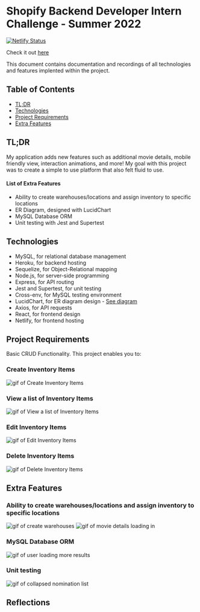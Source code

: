 # Shopify Backend Developer Intern Challenge - Summer 2022

[![Netlify Status](https://api.netlify.com/api/v1/badges/f5c0408c-13de-4b4a-a477-47ecff6755a1/deploy-status)](https://app.netlify.com/sites/shopify2021/deploys)

Check it out [here](https://shopify2021.netlify.app/)

This document contains documentation and recordings of all technologies and features implented within the project.

## Table of Contents

- [TL;DR](https://github.com/tylerami/shopify-2022#tldr)
- [Technologies](https://github.com/tylerami/shopify-2022#tools)
- [Project Requirements](https://github.com/tylerami/shopify-2022#specified-features)
- [Extra Features](https://github.com/tylerami/shopify-2022#extra-features)

## TL;DR

My application adds new features such as additional movie details, mobile friendly view, interaction animations, and more! My goal with this project was to create a simple to use platform that also felt fluid to use.

#### List of Extra Features

- Ability to create warehouses/locations and assign inventory to specific locations
- ER Diagram, designed with LucidChart
- MySQL Database ORM
- Unit testing with Jest and Supertest

## Technologies

- MySQL, for relational database management
- Heroku, for backend hosting
- Sequelize, for Object-Relational mapping
- Node.js, for server-side programming
- Express, for API routing
- Jest and Supertest, for unit testing
- Cross-env, for MySQL testing environment
- LucidChart, for ER diagram design - [See diagram](https://github.com/tylerami/shopify-2022/)
- Axios, for API requests
- React, for frontend design
- Netlify, for frontend hosting

## Project Requirements

Basic CRUD Functionality. This project enables you to:

### Create Inventory Items

![gif of Create Inventory Items](https://github.com/tylerami/shopify-2022/)

### View a list of Inventory Items

![gif of View a list of Inventory Items](https://github.com/tylerami/shopify-2022/)

### Edit Inventory Items

![gif of Edit Inventory Items](https://github.com/tylerami/shopify-2022/)

### Delete Inventory Items

![gif of Delete Inventory Items](https://github.com/tylerami/shopify-2022/)

## Extra Features

### Ability to create warehouses/locations and assign inventory to specific locations

![gif of create warehouses](https://github.com/tylerami/shopify-2022/)
![gif of movie details loading in](https://github.com/tylerami/shopify-2022/)

### MySQL Database ORM

![gif of user loading more results](https://github.com/tylerami/shopify-2022/)

### Unit testing

![gif of collapsed nomination list](https://github.com/tylerami/shopify-2022/)

## Reflections
